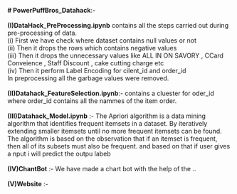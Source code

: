 **# PowerPuffBros_Datahack**:- <br><br>
**(I)DataHack_PreProcessing.ipynb** contains all the steps carried out during pre-processing of data. <br>
  (i) First we have check where dataset contains null values or not <br>
  (ii) Then it drops the rows which contains negative values <br>
  (iii) Then it drops the unnecessary values like ALL IN ON SAVORY , CCard Conveience , Staff Discount , cake cutting charge etc <br>
  (iv) Then it perform Label Encoding for cilent_id and order_id <br>
In preprocessing all the garbage values were removed. <br><br>
**(II)Datahack_FeatureSelection.ipynb**:- contains a cluester for oder_id where order_id contains all the nammes of the item order.<br><br>
**(III)Datahack_Model.ipynb** :- The Apriori algorithm is a data mining algorithm that identifies frequent itemsets in a dataset. By iteratively extending smaller itemsets until no more frequent itemsets can be found. The algorithm is based on the observation that if an itemset is frequent, then all of its subsets must also be frequent. and based on that if user gives a nput i will predict the outpu labeb<br><br>
**(IV)ChantBot** :- We have made a chart bot with the help of the .. <br><br>
**(V)Website** :-
